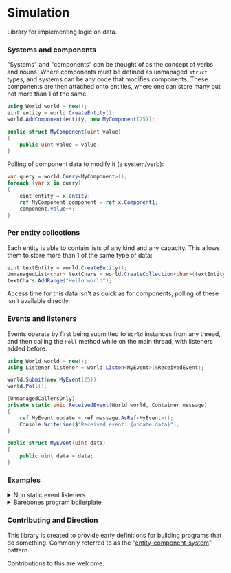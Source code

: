 # Simulation
Library for implementing logic on data.

### Systems and components
"Systems" and "components" can be thought of as the concept of verbs and nouns.
Where components must be defined as unmanaged `struct` types, and systems can be any code that
modifies components. These components are then attached onto entities, where one can store many but
not more than 1 of the same.
```cs
using World world = new();
eint entity = world.CreateEntity();
world.AddComponent(entity, new MyComponent(25));

public struct MyComponent(uint value)
{
    public uint value = value;
}
```

Polling of component data to modify it (a system/verb):
```cs
var query = world.Query<MyComponent>();
foreach (var x in query)
{
    eint entity = x.entity;
    ref MyComponent component = ref x.Component1;
    component.value++;
}
```

### Per entity collections
Each entity is able to contain lists of any kind and any capacity. This allows them to store more
than 1 of the same type of data:
```cs
eint textEntity = world.CreateEntity();
UnmanagedList<char> textChars = world.CreateCollection<char>(textEntity);
textChars.AddRange("Hello world");
```

Access time for this data isn't as quick as for components, polling of these isn't available
directly.

### Events and listeners
Events operate by first being submitted to `World` instances from any thread, and then calling the 
`Poll` method while on the main thread, with listeners added before.
```cs
using World world = new();
using Listener listener = world.Listen<MyEvent>(&ReceivedEvent);

world.Submit(new MyEvent(25));
world.Poll();

[UnmanagedCallersOnly]
private static void ReceivedEvent(World world, Container message)
{
    ref MyEvent update = ref message.AsRef<MyEvent>();
    Console.WriteLine($"Received event: {update.data}");
}

public struct MyEvent(uint data)
{ 
    public uint data = data;
}
```

### Examples
<details>
  <summary>Non static event listeners</summary>
    
With unmanaged listeners like above, it can be difficult to integrate with a codebase design
that isn't static first, as it asks for the callbacks to be such, and unmanaged too.
The following gets around this by making the static callback aware of what systems are interested.
```cs
//MyProgram.cs
public class MySystem : IDisposable
{
    private static readonly List<MySystem> systems = [];

    private readonly Listener listener;

    public unsafe MySystem(World world)
    {
        systems.Add(this);
        listener = world.Listen<MyEvent>(&StaticEvent);
    }

    public void Dispose()
    {
        listener.Dispose();
        systems.Remove(this);
    }

    private void HandleMyEvent(MyEvent e)
    {
        Console.WriteLine($"data: {e.data}");
    }

    [UnmanagedCallersOnly]
    private static void StaticEvent(World world, Allocation message)
    {
        MyEvent e = message.AsRef<MyEvent>();
        foreach (MySystem system in systems)
        {
            system.HandleMyEvent(e);
        }
    }
}
```

</details>

<details>
  <summary>Barebones program boilerplate</summary>
    
The following snippet is an example of a continous program that runs until a `Shutdown` event
is submitted, emerging a barebones game loop. On its own it doesn't perform anything other than
run forever, it requires a `Update` listeners to perform the remaining operations of the game:
```cs
//Program.cs
private static bool stopped;

using World world = new();
using Listener listener = world.Listen<Shutdown>(&AskedToShutdown);
while (!stopped)
{
    world.Submit(new Update());
    world.Poll();
}

[UnmanagedCallersOnly]
private static void AskedToShutdown(World world, Allocation message)
{
    stopped = true;
}
```

</details>

### Contributing and Direction
This library is created to provide early definitions for building programs that do something.
Commonly referred to as the "[entity-component-system](https://en.wikipedia.org/wiki/Entity_component_system)" pattern.

Contributions to this are welcome.
